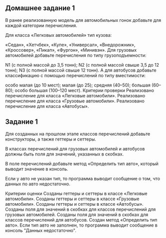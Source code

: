 ## Домашнее задание 1
В ранее реализованную модель для автомобильных гонок добавьте для каждой категории перечисления.

Для класса «Легковых автомобилей» тип кузова:

«Седан»,
«Хетчбек»,
«Купе»,
«Универсал»,
«Внедорожник»,
«Кроссовер»,
«Пикап»,
«Фургон»,
«Минивэн».
Для грузовых автомобилей добавьте перечисления по типу грузоподъемности:

N1 (с полной массой до 3,5 тонн);
N2 (с полной массой свыше 3,5 до 12 тонн);
N3 (с полной массой свыше 12 тонн).
А для автобусов добавьте классификацию с помощью перечислений по типу вместимости:

особо малая (до 10 мест);
малая (до 25);
средняя (40–50);
большая (60–80);
особо большая (100–120 мест).
Критерии проверки
Реализовано перечисление для класса «Легковые автомобили».
Реализовано перечисление для класса «Грузовые автомобили».
Реализовано перечисление для класса «Автобусы».

## Задание 1
Для созданных на прошлом этапе классов перечислений добавьте конструкторы, а также геттеры и сеттеры.

В классах перечислений для грузовых автомобилей и автобусов должны быть поля для значений, указанных в скобках.

В поле перечислений добавьте метод «Определить тип авто», который выводит значение в консоль.

Если у авто не указан тип, то программа выводит сообщение о том, что данных по авто недостаточно.

Критерии оценки
Созданы геттеры и сеттеры в классе «Легковые автомобили».
Созданы геттеры и сеттеры в классе «Грузовые автомобили».
Созданы геттеры и сеттеры в классе «Автобусы».
Созданы поля для значений в скобках для классов перечислений для грузовых автомобилей.
Созданы поля для значений в скобках для классов перечислений для автобусов.
Создан метод «Определить тип авто».
Если тип авто не заполнен, то программа выводит сообщение в консоль "Данных недостаточно".